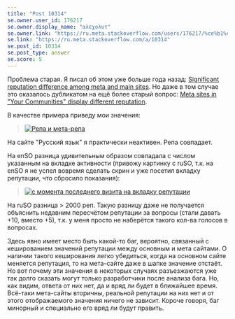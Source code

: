 ```yaml
---
title: "Post 10314"
se.owner.user_id: 176217
se.owner.display_name: "αλεχολυτ"
se.owner.link: "https://ru.meta.stackoverflow.com/users/176217/%ce%b1%ce%bb%ce%b5%cf%87%ce%bf%ce%bb%cf%85%cf%84"
se.link: "https://ru.meta.stackoverflow.com/a/10314"
se.post_id: 10314
se.post_type: answer
se.score: 5
---
```

<p>Проблема старая. Я писал об этом уже больше года назад: <a href="https://meta.stackexchange.com/q/322592/339911">Significant reputation difference among meta and main sites</a>. Но даже в том случае это оказалось дубликатом на ещё более старый вопрос: <a href="https://meta.stackexchange.com/questions/317269/meta-sites-in-your-communities-display-different-reputation">Meta sites in &quot;Your Communities&quot; display different reputation</a>.</p>

<p>В качестве примера приведу мои значения:</p>

<blockquote>
  <p><a href="https://i.stack.imgur.com/CGVpA.png" rel="nofollow noreferrer"><img src="https://i.stack.imgur.com/CGVpA.png" alt="Репа и мета-репа"></a></p>
</blockquote>

<p>На сайте "Русский язык" я практически неактивен. Репа совпадает. </p>

<p>На enSO разница удивительным образом совпадала с числом указанным на вкладке активности (привожу картинку с ruSO, т.к. на enSO я не успел вовремя сделать скрин и уже посетил вкладку репутации, что сбросило показания):</p>

<blockquote>
  <p><a href="https://i.stack.imgur.com/XR76z.png" rel="nofollow noreferrer"><img src="https://i.stack.imgur.com/XR76z.png" alt="с момента последнего визита на вкладку репутации"></a></p>
</blockquote>

<p>На ruSO разница > 2000 реп. Такую разницу даже не получается объяснить недавним пересчётом репутации за вопросы (стали давать +10, вместо +5), т.к. у меня просто не наберётся такого кол-ва голосов в вопросах.</p>

<p>Здесь явно имеет место быть какой-то баг, вероятно, связанный с кешированием значений репутации между основным и мета сайтами. О наличии такого кеширования легко убедиться, когда на основном сайте меняется репутация, то на мета-сайте даже в шапке значение отстаёт. Но вот почему эти значения в некоторых случаях разъезжаются уже так долго сказать могут только разработчики после анализа бага. Но, как видим, ответа от них нет, да и вряд ли будет в ближайшее время. Всё-таки мета-сайты вторичны, реальной репутации на них нет и от этого отображаемого значения ничего не зависит. Короче говоря, баг минорный и специально его вряд ли будут править. </p>
